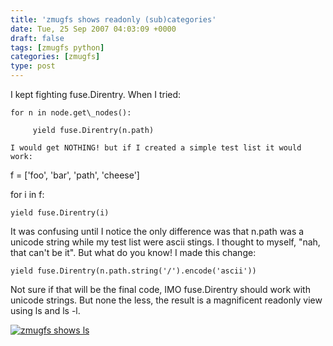 ```yaml
---
title: 'zmugfs shows readonly (sub)categories'
date: Tue, 25 Sep 2007 04:03:09 +0000
draft: false
tags: [zmugfs python]
categories: [zmugfs]
type: post
---
```


I kept fighting fuse.Direntry. When I tried:

```
for n in node.get\_nodes():

     yield fuse.Direntry(n.path)

I would get NOTHING! but if I created a simple test list it would work:

```
f = \['foo', 'bar', 'path', 'cheese'\]

for i in f:

    yield fuse.Direntry(i)

It was confusing until I notice the only difference was that n.path was a unicode string while my test list were ascii stings. I thought to myself, "nah, that can't be it". But what do you know! I made this change:

```
yield fuse.Direntry(n.path.string('/').encode('ascii'))
```

Not sure if that will be the final code, IMO fuse.Direntry should work with unicode strings. But none the less, the result is a magnificent readonly view using ls and ls -l.

[![zmugfs shows ls](/img/2007/09/zmugfs_ls.png)](/img/2007/09/zmugfs_ls.png "zmugfs shows ls")


```
```
